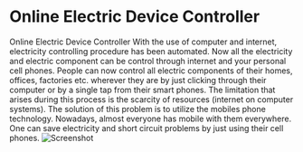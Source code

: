 # Online Electric Device Controller 
Online Electric Device Controller 
With the use of computer and internet, electricity controlling procedure has been automated. Now all the electricity and electric component can be control through internet and your personal cell phones. People can now control all electric components of their homes, offices, factories etc. wherever they are by just clicking through their computer or by a single tap from their smart phones. The limitation that arises during this process is the scarcity of resources (internet on computer systems).
The solution of this problem is to utilize the mobiles phone technology. Nowadays, almost everyone has mobile with them everywhere. One can save electricity and short circuit problems by just using their cell phones. 
![Screenshot](screenshot.png)
